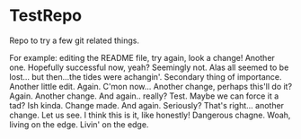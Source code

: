 TestRepo
========

Repo to try a few git related things.

For example: editing the README file, try again, look a change! Another one. Hopefully successful now, yeah? Seemingly not. Alas all seemed to be lost... but then...the tides were achangin'. Secondary thing of importance. Another little edit. Again. C'mon now... Another change, perhaps this'll do it? Again. Another change. And again.. really? Test. Maybe we can force it a tad? Ish kinda. Change made. And again. Seriously? That's right... another change. Let us see. I think this is it, like honestly! Dangerous chagne. Woah, living on the edge. Livin' on the edge.
